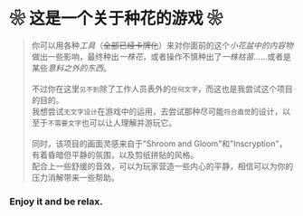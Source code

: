 # ❀ 这是一个关于种花的游戏 ❀
>你可以用各种*工具*（~~全部已经卡牌化~~）来对你面前的这个*小花盆中的内容物*做出一些影响，最终种出*一株花*，或者操作不慎种出了*一株枯苗*......或者是某些*意料之外的东西*。<br>
><br>
>不过你在这里`见不到`除了工作人员表外的`任何文字`，而这也是我尝试这个项目的目的。<br>
>我想尝试`无文字设计`在游戏中的运用，去尝试那种尽可能`符合直觉`的设计，以至于`不需要文字`也可以让人理解并游玩它。<br>
><br>
>同时，该项目的画面灵感来自于"Shroom and Gloom"和"Inscryption"，有着昏暗但平静的氛围，以及剪纸拼贴的风格。<br>
>配合上一些舒缓的音效，可以为玩家营造一些内心的平静，相信可以为你的压力消解带来一些帮助。<br>
### Enjoy it and be relax.
